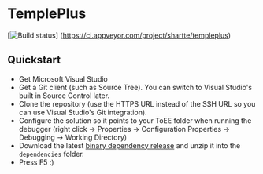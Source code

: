# TemplePlus

[![Build status](https://ci.appveyor.com/api/projects/status/github/GrognardsFromHell/TemplePlus?svg=true)]
(https://ci.appveyor.com/project/shartte/templeplus)

## Quickstart

* Get Microsoft Visual Studio
* Get a Git client (such as Source Tree). You can switch to Visual Studio's built in Source Control later.
* Clone the repository (use the HTTPS URL instead of the SSH URL so you can use Visual Studio's Git integration).
* Configure the solution so it points to your ToEE folder when running the debugger (right click ->  Properties -> Configuration Properties -> Debugging -> Working Directory)
* Download the latest [binary dependency release](https://github.com/GrognardsFromHell/TemplePlusDependencies/releases/) and unzip it into the ``dependencies`` folder.
* Press F5 :)
